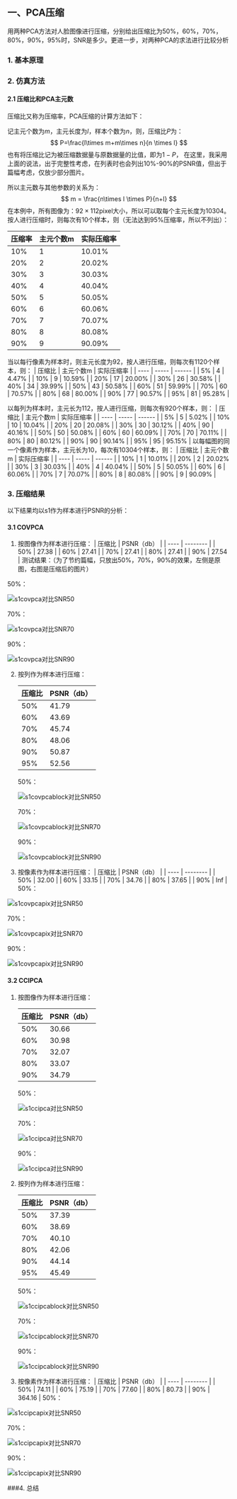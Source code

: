

## 一、PCA压缩

用两种PCA方法对人脸图像进行压缩，分别给出压缩比为50%，60%，70%，80%，90%，95%时，SNR是多少。更进一步，对两种PCA的求法进行比较分析

### 1. 基本原理

### 2. 仿真方法

#### 2.1 压缩比和PCA主元数

压缩比又称为压缩率，PCA压缩的计算方法如下：

记主元个数为$m$，主元长度为$l$，样本个数为$n$，则，压缩比$P$为：
$$
P=\frac{l\times m+m\times n}{n \times l}
$$
也有将压缩比记为被压缩数据量与原数据量的比值，即为$1-P$， 在这里，我采用上面的说法，出于完整性考虑，在列表时也会列出10%-90%的PSNR值，但出于篇幅考虑，仅放少部分图片。

所以主元数与其他参数的关系为：
$$
m = \frac{n\times l \times P}{n+l}
$$
在本例中，所有图像为：$92 \times 112$pixel大小，所以可以取每个主元长度为10304。按人进行压缩时，则每次有10个样本，则（无法达到95%压缩率，所以不列出）：

| 压缩率  | 主元个数m | 实际压缩率  |
| ---- | ----- | ------ |
| 10%  | 1     | 10.01% |
| 20%  | 2     | 20.02% |
| 30%  | 3     | 30.03% |
| 40%  | 4     | 40.04% |
| 50%  | 5     | 50.05% |
| 60%  | 6     | 60.06% |
| 70%  | 7     | 70.07% |
| 80%  | 8     | 80.08% |
| 90%  | 9     | 90.09% |

当以每行像素为样本时，则主元长度为92，按人进行压缩，则每次有1120个样本，则：
| 压缩比  | 主元个数m | 实际压缩率  |
| ---- | ----- | ------ |
| 5%   | 4     | 4.47%  |
| 10%  | 9     | 10.59% |
| 20%  | 17    | 20.00% |
| 30%  | 26    | 30.58% |
| 40%  | 34    | 39.99% |
| 50%  | 43    | 50.58% |
| 60%  | 51    | 59.99% |
| 70%  | 60    | 70.57% |
| 80%  | 68    | 80.00% |
| 90%  | 77    | 90.57% |
| 95%  | 81    | 95.28% |

以每列为样本时，主元长为112，按人进行压缩，则每次有920个样本，则：
| 压缩比  | 主元个数m | 实际压缩率  |
| ---- | ----- | ------ |
| 5%   | 5     | 5.02% |
| 10%  | 10    | 10.04% |
| 20%  | 20    | 20.08% |
| 30%  | 30    | 30.12% |
| 40%  | 90    | 40.16% |
| 50%  | 50    | 50.08% |
| 60%  | 60    | 60.09% |
| 70%  | 70    | 70.11% |
| 80%  | 80    | 80.12% |
| 90%  | 90    | 90.14% |
| 95%  | 95    | 95.15% |
以每幅图的同一个像素作为样本，主元长为10，每次有10304个样本，则：
| 压缩比  | 主元个数m | 实际压缩率  |
| ---- | ----- | ------ |
| 10%  | 1     | 10.01% |
| 20%  | 2     | 20.02% |
| 30%  | 3     | 30.03% |
| 40%  | 4     | 40.04% |
| 50%  | 5     | 50.05% |
| 60%  | 6     | 60.06% |
| 70%  | 7     | 70.07% |
| 80%  | 8     | 80.08% |
| 90%  | 9     | 90.09% |

### 3. 压缩结果

以下结果均以s1作为样本进行PSNR的分析：

#### 3.1 COVPCA

1. 按图像作为样本进行压缩：
  | 压缩比  | PSNR（db） |
  | ---- | -------- |
  | 50%  | 27.38    |
  | 60%  | 27.41    |
  | 70%  | 27.41    |
  | 80%  | 27.41    |
  | 90%  | 27.54    |
  测试结果：（为了节约篇幅，只放出50%，70%，90%的效果，左侧是原图，右图是压缩后的图片）

  50%：

  ![s1covpca对比SNR50](E:\17年学习\神经网络\神经网络作业二\NN_second_homework\PCA\s1covpca对比SNR50.png)

  70%：

  ![s1covpca对比SNR70](E:\17年学习\神经网络\神经网络作业二\NN_second_homework\PCA\s1covpca对比SNR70.png)

  90%：

  ![s1covpca对比SNR90](E:\17年学习\神经网络\神经网络作业二\NN_second_homework\PCA\s1covpca对比SNR90.png)


2. 按列作为样本进行压缩：

   | 压缩比  | PSNR（db） |
   | ---- | -------- |
   | 50%  | 41.79    |
   | 60%  | 43.69    |
   | 70%  | 45.74    |
   | 80%  | 48.06    |
   | 90%  | 50.87    |
   | 95%  | 52.56    |
   50%：

   ![s1covpcablock对比SNR50](E:\17年学习\神经网络\神经网络作业二\NN_second_homework\PCA\s1covpcablock对比SNR50.png)

   70%：

   ![s1covpcablock对比SNR70](E:\17年学习\神经网络\神经网络作业二\NN_second_homework\PCA\s1covpcablock对比SNR70.png)

   90%：

   ![s1covpcablock对比SNR90](E:\17年学习\神经网络\神经网络作业二\NN_second_homework\PCA\s1covpcablock对比SNR90.png)

3. 按像素作为样本进行压缩：
  | 压缩比  | PSNR（db） |
  | ---- | -------- |
  | 50%  | 32.00    |
  | 60%  | 33.15    |
  | 70%  | 34.76    |
  | 80%  | 37.65    |
  | 90%  | Inf      |
  50%：

  ![s1covpcapix对比SNR50](E:\17年学习\神经网络\神经网络作业二\NN_second_homework\PCA\s1covpcapix对比SNR50.png)

  70%：

  ![s1covpcapix对比SNR70](E:\17年学习\神经网络\神经网络作业二\NN_second_homework\PCA\s1covpcapix对比SNR70.png)

  90%：

  ![s1covpcapix对比SNR90](E:\17年学习\神经网络\神经网络作业二\NN_second_homework\PCA\s1covpcapix对比SNR90.png)


#### 3.2 CCIPCA

1. 按图像作为样本进行压缩：

   | 压缩比  | PSNR（db） |
   | ---- | -------- |
   | 50%  | 30.66    |
   | 60%  | 30.98    |
   | 70%  | 32.07    |
   | 80%  | 33.07    |
   | 90%  | 34.79    |
   50%：

   ![s1ccipca对比SNR50](E:\17年学习\神经网络\神经网络作业二\NN_second_homework\PCA\s1ccipca对比SNR50.png)

   70%：

   ![s1ccipca对比SNR70](E:\17年学习\神经网络\神经网络作业二\NN_second_homework\PCA\s1ccipca对比SNR70.png)

   90%：

   ![s1ccipca对比SNR90](E:\17年学习\神经网络\神经网络作业二\NN_second_homework\PCA\s1ccipca对比SNR90.png)

2. 按列作为样本进行压缩：

   | 压缩比  | PSNR（db） |
   | ---- | -------- |
   | 50%  | 37.39    |
   | 60%  | 38.69    |
   | 70%  | 40.10    |
   | 80%  | 42.06    |
   | 90%  | 44.14    |
   | 95%  | 45.49    |
   50%：

   ![s1ccipcablock对比SNR50](E:\17年学习\神经网络\神经网络作业二\NN_second_homework\PCA\s1ccipcablock对比SNR50.png)

   70%：

   ![s1ccipcablock对比SNR70](E:\17年学习\神经网络\神经网络作业二\NN_second_homework\PCA\s1ccipcablock对比SNR70.png)

   90%：

   ![s1ccipcablock对比SNR90](E:\17年学习\神经网络\神经网络作业二\NN_second_homework\PCA\s1ccipcablock对比SNR90.png)

3. 按像素作为样本进行压缩：
  | 压缩比  | PSNR（db） |
  | ---- | -------- |
  | 50%  | 74.11    |
  | 60%  | 75.19    |
  | 70%  | 77.60    |
  | 80%  | 80.73    |
  | 90%  | 364.16   |
  50%：

  ![s1ccipcapix对比SNR50](E:\17年学习\神经网络\神经网络作业二\NN_second_homework\PCA\s1ccipcapix对比SNR50.png)

  70%：

  ![s1ccipcapix对比SNR70](E:\17年学习\神经网络\神经网络作业二\NN_second_homework\PCA\s1ccipcapix对比SNR70.png)

  90%：

  ![s1ccipcapix对比SNR90](E:\17年学习\神经网络\神经网络作业二\NN_second_homework\PCA\s1ccipcapix对比SNR90.png)

###4. 总结

